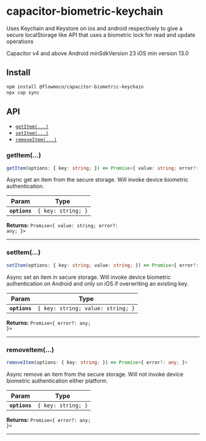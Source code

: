 # capacitor-biometric-keychain

Uses Keychain and Keystore on ios and android respectively to give a secure localStorage like API that uses a biometric lock for read and update operations

Capacitor v4 and above
Android minSdkVersion 23
iOS min version 13.0

## Install

```bash
npm install @flowmoco/capacitor-biometric-keychain
npx cap sync
```

## API

<docgen-index>

* [`getItem(...)`](#getitem)
* [`setItem(...)`](#setitem)
* [`removeItem(...)`](#removeitem)

</docgen-index>

<docgen-api>
<!--Update the source file JSDoc comments and rerun docgen to update the docs below-->

### getItem(...)

```typescript
getItem(options: { key: string; }) => Promise<{ value: string; error?: any; }>
```

Async get an item from the secure storage. Will invoke device biometric authentication.

| Param         | Type                          |
| ------------- | ----------------------------- |
| **`options`** | <code>{ key: string; }</code> |

**Returns:** <code>Promise&lt;{ value: string; error?: any; }&gt;</code>

--------------------


### setItem(...)

```typescript
setItem(options: { key: string; value: string; }) => Promise<{ error?: any; }>
```

Async set an item in secure storage. Will invoke device biometric authentication on Android and only on iOS if overwriting an existing key.

| Param         | Type                                         |
| ------------- | -------------------------------------------- |
| **`options`** | <code>{ key: string; value: string; }</code> |

**Returns:** <code>Promise&lt;{ error?: any; }&gt;</code>

--------------------


### removeItem(...)

```typescript
removeItem(options: { key: string; }) => Promise<{ error?: any; }>
```

Async remove an item from the secure storage. Will not invoke device biometric authentication either platform.

| Param         | Type                          |
| ------------- | ----------------------------- |
| **`options`** | <code>{ key: string; }</code> |

**Returns:** <code>Promise&lt;{ error?: any; }&gt;</code>

--------------------

</docgen-api>
